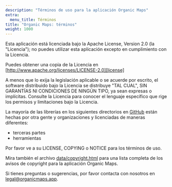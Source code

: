 ```yaml
---
description: "Términos de uso para la aplicación Organic Maps"
extra:
  menu_title: Términos
title: "Organic Maps: términos"
weight: 1000
---
```


Esta aplicación está licenciada bajo la Apache License, Version 2.0 (la
"Licencia"); no puedes utilizar esta aplicación excepto en cumplimiento con
la Licencia.

Puedes obtener una copia de la Licencia en
[http://www.apache.org/licenses/LICENSE-2.0][license]

A menos que lo exija la legislación aplicable o se acuerde por escrito, el
software distribuido bajo la Licencia se distribuye "TAL CUAL", SIN
GARANTÍAS NI CONDICIONES DE NINGÚN TIPO, ya sean expresas o
implícitas. Consulte la Licencia para conocer el lenguaje específico que
rige los permisos y limitaciones bajo la Licencia.

La mayoría de las librerías en los siguientes directorios en
[GitHub][github] están hechas por otra gente y organizaciones y licenciadas
de maneras diferentes:

- terceras partes
- herramientas

Por favor ve a su LICENSE, COPYING o NOTICE para los términos de uso.

Mira también el archivo [data/copyright.html][copyright] para una lista
completa de los avisos de copyright para la aplicación Organic Maps.

Si tienes preguntas o sugerencias, por favor contacta con nosotros en
[legal@organicmaps.app](mailto:legal@organicmaps.app).

[github]: https://github.com/organicmaps/organicmaps
[license]: http://www.apache.org/licenses/LICENSE-2.0
[copyright]: https://github.com/organicmaps/organicmaps/blob/master/data/copyright.html
